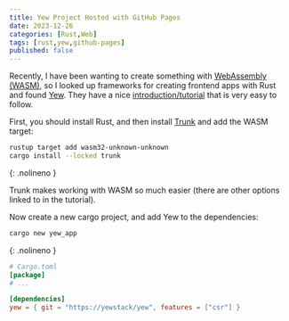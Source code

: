 ```yaml
---
title: Yew Project Hosted with GitHub Pages
date: 2023-12-26 
categories: [Rust,Web]
tags: [rust,yew,github-pages]
published: false
---
```


Recently, I have been wanting to create something with [WebAssembly (WASM)](https://webassembly.org/), so I looked up frameworks for creating frontend apps with Rust and found [Yew](https://yew.rs/). They have a nice [introduction/tutorial]() that is very easy to follow.

First, you should install Rust, and then install [Trunk]() and add the WASM target:

```sh
rustup target add wasm32-unknown-unknown
cargo install --locked trunk
```
{: .nolineno }

Trunk makes working with WASM so much easier (there are other options linked to in the tutorial).

Now create a new cargo project, and add Yew to the dependencies:

```sh
cargo new yew_app
```
{: .nolineno }

```toml
# Cargo.toml
[package]
# ...

[dependencies]
yew = { git = "https://yewstack/yew", features = ["csr"] }
```

<!--

- Yew intro

- Started basic calculator app

- Setup GitHub pages
    - Make public
    - Add source (docs)
    - Change Trunk.toml file
        - dist = "docs"
    - Add custom domain

-->
